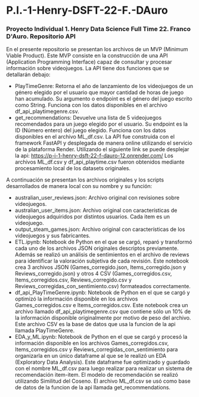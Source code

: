 # P.I.-1-Henry-DSFT-22-F.-DAuro
### Proyecto Individual 1. Henry Data Science Full Time 22. Franco D'Auro. Repositorio API

En el presente repositorio se presentan los archivos de un MVP (Minimum Viable Product). Este MVP consiste en la construcción de una API (Application Programming Interface) capaz de consultar y procesar información sobre videojuegos.
La API tiene dos funciones que se detallarán debajo:
- PlayTimeGenre: Retorna el año de lanzamiento de los videojuegos de un género elegido por el usuario que mayor cantidad de horas de juego han acumulado. Su argumento o endpoint es el género del juego escrito como String. Funciona con los datos disponibles en el archivo df_api_playtimegenre.csv.
- get_recommendations: Devuelve una lista de 5 videojuegos recomendados para un juego elegido por el usuario. Su endpoint es la ID (Número entero) del juego elegido. Funciona con los datos disponibles en el archivo ML_df.csv.
La API fue construida con el framework FastAPI y desplegada de manera online utilizando el servicio de la plataforma Render. Utilizando el siguiente link se puede desplejar la api: https://p-i-1-henry-dsft-22-f-dauro-12.onrender.com/
Los archivos ML_df.csv y df_api_playtime.csv fueron obtenidos mediante procesamiento local de los datasets originales.

A continuación se presentan los archivos originales y los scripts desarrollados de manera local con su nombre y su función:
- australian_user_reviews.json: Archivo original con revisiones sobre videojuegos. 
- australian_user_items.json: Archivo original con características de videojuegos adquiridos por distintos usuarios. Cada item es un videojuego.
- output_steam_games.json: Archivo original con características de los videojuegos y sus fabricantes.
- ETL.ipynb: Notebook de Python en el que se cargó, reparó y transformó cada uno de los archivos JSON originales descriptos previamente. Además se realizó un análisis de sentimientos en el archivo de reviews para identificar la valoración subjetiva de cada revisión. Este notebook crea 3 archivos JSON (Games_corregido.json, Items_corregido.json y Reviews_corregido.json) y otros 4 CSV (Games_corregidos.csv, Items_corregidos.csv, Reviews_corregido.csv y Reviews_corregidas_con_sentimiento.csv) formateados correctamente.
- df_api_PlayTimeGenre.ipynb: Notebook de Python en el que se cargó y optimizó la información disponible en los archivos Games_corregidos.csv e Items_corregidos.csv. Este notebook crea un archivo llamado df_api_playtimegenre.csv que contiene sólo un 10% de la información disponible originalmente por motivo de peso del archivo. Este archivo CSV es la base de datos que usa la funcion de la api llamada PlayTimeGenre.
- EDA_y_ML.ipynb: Notebook de Python en el que se cargó y procesó la información disponible en los archivos Games_corregidos.csv, Items_corregidos.csv y Reviews_corregidas_con_sentimiento para organizarla en un único dataframe al que se le realizó un EDA (Exploratory Data Analysis). Este dataframe fue optimizado y guardado con el nombre ML_df.csv para luego realizar para realizar un sistema de recomendación item-item. El modelo de recomendación se realizó utilizando Similitud del Coseno. El archivo ML_df.csv se usó como base de datos de la funcion de la api llamada get_recommendations.


    

